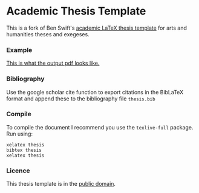 # Academic Thesis Template

This is a fork of Ben Swift's [academic LaTeX thesis template](https://github.com/benswift/academic-thesis-template)
for arts and humanities theses and exegeses.

### Example

[This is what the output pdf looks like.](https://github.com/kieranbrowne/academic-thesis-template-chichago/raw/master/thesis.pdf)

### Bibliography

Use the google scholar cite function to export citations in the BibLaTeX 
format and append these to the bibliography file `thesis.bib`

### Compile

To compile the document I recommend you use the `texlive-full` package.
Run using:
```
xelatex thesis
bibtex thesis
xelatex thesis
```

### Licence

This thesis template is in the
[public domain](http://wiki.creativecommons.org/Public_domain).

